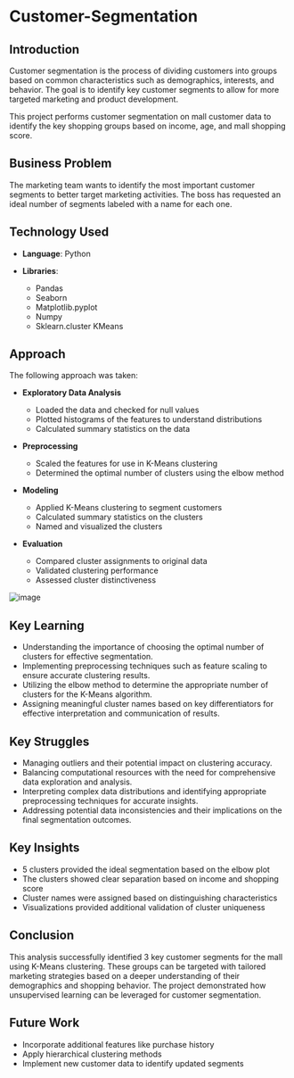 # Customer-Segmentation
## Introduction

Customer segmentation is the process of dividing customers into groups based on common characteristics such as demographics, interests, and behavior. The goal is to identify key customer segments to allow for more targeted marketing and product development.

This project performs customer segmentation on mall customer data to identify the key shopping groups based on income, age, and mall shopping score.

## Business Problem

The marketing team wants to identify the most important customer segments to better target marketing activities. The boss has requested an ideal number of segments labeled with a name for each one.

## Technology Used
- **Language**: Python

- **Libraries**:
  - Pandas
  - Seaborn
  - Matplotlib.pyplot
  - Numpy
  - Sklearn.cluster KMeans

## Approach

The following approach was taken:

- **Exploratory Data Analysis**
  - Loaded the data and checked for null values
  - Plotted histograms of the features to understand distributions
  - Calculated summary statistics on the data

- **Preprocessing**
  - Scaled the features for use in K-Means clustering
  - Determined the optimal number of clusters using the elbow method

- **Modeling**
  - Applied K-Means clustering to segment customers
  - Calculated summary statistics on the clusters
  - Named and visualized the clusters

- **Evaluation**
  - Compared cluster assignments to original data
  - Validated clustering performance
  - Assessed cluster distinctiveness

![image](https://github.com/MarkPhamm/Python-Segment-Shopping-Customers/assets/99457952/1328661f-b6f5-4f13-aa48-f479fbc9aee9)

## Key Learning

- Understanding the importance of choosing the optimal number of clusters for effective segmentation.
- Implementing preprocessing techniques such as feature scaling to ensure accurate clustering results.
- Utilizing the elbow method to determine the appropriate number of clusters for the K-Means algorithm.
- Assigning meaningful cluster names based on key differentiators for effective interpretation and communication of results.

## Key Struggles

- Managing outliers and their potential impact on clustering accuracy.
- Balancing computational resources with the need for comprehensive data exploration and analysis.
- Interpreting complex data distributions and identifying appropriate preprocessing techniques for accurate insights.
- Addressing potential data inconsistencies and their implications on the final segmentation outcomes.

## Key Insights
- 5 clusters provided the ideal segmentation based on the elbow plot
- The clusters showed clear separation based on income and shopping score
- Cluster names were assigned based on distinguishing characteristics
- Visualizations provided additional validation of cluster uniqueness

## Conclusion

This analysis successfully identified 3 key customer segments for the mall using K-Means clustering. These groups can be targeted with tailored marketing strategies based on a deeper understanding of their demographics and shopping behavior. The project demonstrated how unsupervised learning can be leveraged for customer segmentation.

## Future Work

- Incorporate additional features like purchase history
- Apply hierarchical clustering methods
- Implement new customer data to identify updated segments

